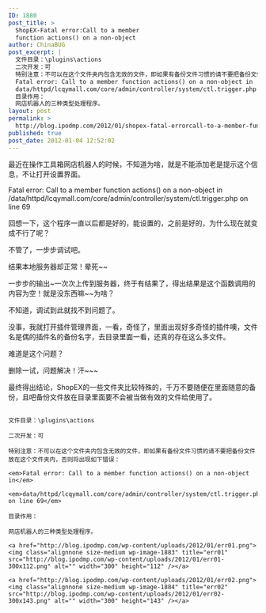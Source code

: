 ```yaml
---
ID: 1880
post_title: >
  ShopEX-Fatal error:Call to a member
  function actions() on a non-object
author: ChinaBUG
post_excerpt: |
  文件目录：\plugins\actions
  二次开发：可
  特别注意：不可以在这个文件夹内包含无效的文件，即如果有备份文件习惯的请不要把备份文件放在这个文件夹内，否则将出现如下错误：
  Fatal error: Call to a member function actions() on a non-object in
  data/httpd/lcqymall.com/core/admin/controller/system/ctl.trigger.php on line 69
  目录作用：
  网店机器人的三种类型处理程序。
layout: post
permalink: >
  http://blog.ipodmp.com/2012/01/shopex-fatal-errorcall-to-a-member-function-actions-on-a-non-object.html
published: true
post_date: 2012-01-04 12:52:02
---
```

最近在操作工具箱网店机器人的时候，不知道为啥，就是不能添加老是提示这个信息，不让打开设置界面。

Fatal error: Call to a member function actions() on a non-object in /data/httpd/lcqymall.com/core/admin/controller/system/ctl.trigger.php on line 69

回想一下，这个程序一直以后都是好的，能设置的，之前是好的，为什么现在就变成不行了呢？

不管了，一步步调试吧。

结果本地服务器却正常！晕死~~

一步步的输出~一次次上传到服务器，终于有结果了，得出结果是这个函数调用的内容为空！就是没东西嘛~~为啥？

不知道，调试到此就找不到问题了。

没事，我就打开插件管理界面，一看，奇怪了，里面出现好多奇怪的插件噢，文件名是偶的插件名的备份名字，去目录里面一看，还真的存在这么多文件。

难道是这个问题？

删除一试，问题解决！汗~~~

最终得出结论，ShopEX的一些文件夹比较特殊的，千万不要随便在里面随意的备份，且吧备份文件放在目录里面要不会被当做有效的文件给使用了。

~~~~~~~~~~~~~~~~

文件目录：\plugins\actions

二次开发：可

特别注意：不可以在这个文件夹内包含无效的文件，即如果有备份文件习惯的请不要把备份文件放在这个文件夹内，否则将出现如下错误：

<em>Fatal error: Call to a member function actions() on a non-object in</em>

<em>data/httpd/lcqymall.com/core/admin/controller/system/ctl.trigger.php on line 69</em>

目录作用：

网店机器人的三种类型处理程序。

<a href="http://blog.ipodmp.com/wp-content/uploads/2012/01/err01.png"><img class="alignnone size-medium wp-image-1883" title="err01" src="http://blog.ipodmp.com/wp-content/uploads/2012/01/err01-300x112.png" alt="" width="300" height="112" /></a>

<a href="http://blog.ipodmp.com/wp-content/uploads/2012/01/err02.png"><img class="alignnone size-medium wp-image-1884" title="err02" src="http://blog.ipodmp.com/wp-content/uploads/2012/01/err02-300x143.png" alt="" width="300" height="143" /></a>